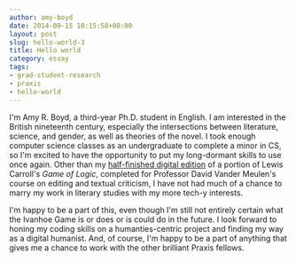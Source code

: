 ```yaml
---
author: amy-boyd
date: 2014-09-15 10:15:58+00:00
layout: post
slug: hello-world-3
title: Hello world
category: essay
tags:
- grad-student-research
- praxis
- hello-world
---
```


I'm Amy R. Boyd, a third-year Ph.D. student in English. I am interested in the British nineteenth century, especially the intersections between literature, science, and gender, as well as theories of the novel. I took enough computer science classes as an undergraduate to complete a minor in CS, so I'm excited to have the opportunity to put my long-dormant skills to use once again. Other than my [half-finished digital edition](http://www.amyrboyd.com/GOL/) of a portion of Lewis Carroll's _Game of Logic_, completed for Professor David Vander Meulen's course on editing and textual criticism, I have not had much of a chance to marry my work in literary studies with my more tech-y interests.




I'm happy to be a part of this, even though I'm still not entirely certain what the Ivanhoe Game is or does or is could do in the future. I look forward to honing my coding skills on a humanties-centric project and finding my way as a digital humanist. And, of course, I'm happy to be a part of anything that gives me a chance to work with the other brilliant Praxis fellows.



